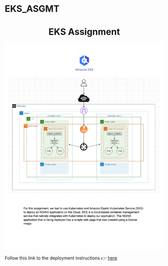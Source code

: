 # EKS_ASGMT
<h1 align=center>EKS Assignment</h1>

![image](https://github.com/Deodutt/EKS_ASGMT/blob/main/Documentation/preview.png)

Follow this link to the deployment instructions 👉 [here](https://github.com/Deodutt/EKS_ASGMT/blob/main/Documentation/EKS%20Assignment%20-%20Documentation.pdf)
